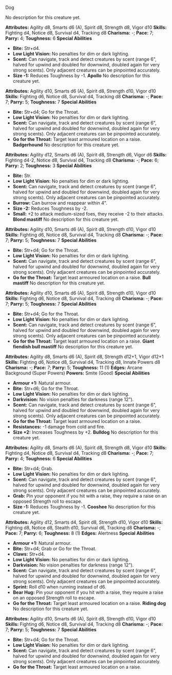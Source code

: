 Dog

No description for this creature yet.

**Attributes:** Agility d8, Smarts d6 (A), Spirit d8, Strength d8, Vigor
d10
**Skills:** Fighting d4, Notice d8, Survival d4, Tracking d8
**Charisma:** -; **Pace:** 7; **Parry:** 4; **Toughness:** 6
**Special Abilities**
- **Bite:** Str+d4.
- **Low Light Vision:** No penalties for dim or dark lighting.
- **Scent:** Can navigate, track and detect creatures by scent (range
6", halved for upwind and doubled for downwind, doubled again for very
strong scents). Only adjacent creatures can be pinpointed accurately.
- **Size -1:** Reduces Toughness by -1.
**Apollo**
No description for this creature yet.

**Attributes:** Agility d10, Smarts d6 (A), Spirit d8, Strength d10,
Vigor d10
**Skills:** Fighting d6, Notice d8, Survival d4, Tracking d8
**Charisma:** -; **Pace:** 7; **Parry:** 5; **Toughness:** 7
**Special Abilities**
- **Bite:** Str+d4; Go for the Throat.
- **Low Light Vision:** No penalties for dim or dark lighting.
- **Scent:** Can navigate, track and detect creatures by scent (range
6", halved for upwind and doubled for downwind, doubled again for very
strong scents). Only adjacent creatures can be pinpointed accurately.
- **Go for the Throat:** Target least armoured location on a raise.
**Badgerhound**
No description for this creature yet.

**Attributes:** Agility d12, Smarts d6 (A), Spirit d8, Strength d6,
Vigor d6
**Skills:** Fighting d4-2, Notice d8, Survival d4, Tracking d8
**Charisma:** -; **Pace:** 6; **Parry:** 2; **Toughness:** 3
**Special Abilities**
- **Bite:** Str.
- **Low Light Vision:** No penalties for dim or dark lighting.
- **Scent:** Can navigate, track and detect creatures by scent (range
6", halved for upwind and doubled for downwind, doubled again for very
strong scents). Only adjacent creatures can be pinpointed accurately.
- **Burrow:** Can burrow and reappear within 4".
- **Size -2:** Reduces Toughness by -2.
- **Small:** +2 to attack medium-sized foes, they receive -2 to their
attacks.
**Blond mastiff**
No description for this creature yet.

**Attributes:** Agility d10, Smarts d6 (A), Spirit d8, Strength d10,
Vigor d10
**Skills:** Fighting d6, Notice d8, Survival d4, Tracking d8
**Charisma:** -; **Pace:** 7; **Parry:** 5; **Toughness:** 7
**Special Abilities**
- **Bite:** Str+d4; Go for the Throat.
- **Low Light Vision:** No penalties for dim or dark lighting.
- **Scent:** Can navigate, track and detect creatures by scent (range
6", halved for upwind and doubled for downwind, doubled again for very
strong scents). Only adjacent creatures can be pinpointed accurately.
- **Go for the Throat:** Target least armoured location on a raise.
**Bull mastiff**
No description for this creature yet.

**Attributes:** Agility d10, Smarts d6 (A), Spirit d8, Strength d10,
Vigor d10
**Skills:** Fighting d6, Notice d8, Survival d4, Tracking d8
**Charisma:** -; **Pace:** 7; **Parry:** 5; **Toughness:** 7
**Special Abilities**
- **Bite:** Str+d4; Go for the Throat.
- **Low Light Vision:** No penalties for dim or dark lighting.
- **Scent:** Can navigate, track and detect creatures by scent (range
6", halved for upwind and doubled for downwind, doubled again for very
strong scents). Only adjacent creatures can be pinpointed accurately.
- **Go for the Throat:** Target least armoured location on a raise.
**Giant fiendish bull mastiff**
No description for this creature yet.

**Attributes:** Agility d8, Smarts d6 (A), Spirit d8, Strength d12+1,
Vigor d12+1
**Skills:** Fighting d6, Notice d8, Survival d4, Tracking d8, Innate
Powers d8
**Charisma:** -; **Pace:** 7; **Parry:** 5; **Toughness:** 11 (1)
**Edges:** Arcane Background (Super Powers)
**Powers:** Smite (Good)
**Special Abilities**
- **Armour +1:** Natural armour.
- **Bite:** Str+d6; Go for the Throat.
- **Low Light Vision:** No penalties for dim or dark lighting.
- **Darkvision:** No vision penalties for darkness (range 12").
- **Scent:** Can navigate, track and detect creatures by scent (range
6", halved for upwind and doubled for downwind, doubled again for very
strong scents). Only adjacent creatures can be pinpointed accurately.
- **Go for the Throat:** Target least armoured location on a raise.
- **Resistances:** -1 damage from cold and fire.
- **Size +2:** Increases Toughness by +2.
**Bulldog**
No description for this creature yet.

**Attributes:** Agility d8, Smarts d6 (A), Spirit d8, Strength d8, Vigor
d10
**Skills:** Fighting d4, Notice d8, Survival d4, Tracking d8
**Charisma:** -; **Pace:** 7; **Parry:** 4; **Toughness:** 6
**Special Abilities**
- **Bite:** Str+d4; Grab.
- **Low Light Vision:** No penalties for dim or dark lighting.
- **Scent:** Can navigate, track and detect creatures by scent (range
6", halved for upwind and doubled for downwind, doubled again for very
strong scents). Only adjacent creatures can be pinpointed accurately.
- **Grab:** Pin your opponent if you hit with a raise, they require a
raise on an opposed Strength roll to escape.
- **Size -1:** Reduces Toughness by -1.
**Cooshee**
No description for this creature yet.

**Attributes:** Agility d12, Smarts d4, Spirit d8, Strength d10, Vigor
d10
**Skills:** Fighting d8, Notice d8, Stealth d10, Survival d6, Tracking
d8
**Charisma:** -; **Pace:** 7; **Parry:** 6; **Toughness:** 8 (1)
**Edges:** Alertness
**Special Abilities**
- **Armour +1:** Natural armour.
- **Bite:** Str+d4; Grab or Go for the Throat.
- **Claws:** Str+d4.
- **Low Light Vision:** No penalties for dim or dark lighting.
- **Darkvision:** No vision penalties for darkness (range 12").
- **Scent:** Can navigate, track and detect creatures by scent (range
6", halved for upwind and doubled for downwind, doubled again for very
strong scents). Only adjacent creatures can be pinpointed accurately.
- **Sprint:** Roll d10 when running instead of d6.
- **Bear Hug:** Pin your opponent if you hit with a raise, they require
a raise on an opposed Strength roll to escape.
- **Go for the Throat:** Target least armoured location on a raise.
**Riding dog**
No description for this creature yet.

**Attributes:** Agility d10, Smarts d6 (A), Spirit d8, Strength d10,
Vigor d10
**Skills:** Fighting d6, Notice d8, Survival d4, Tracking d8
**Charisma:** -; **Pace:** 7; **Parry:** 5; **Toughness:** 7
**Special Abilities**
- **Bite:** Str+d4; Go for the Throat.
- **Low Light Vision:** No penalties for dim or dark lighting.
- **Scent:** Can navigate, track and detect creatures by scent (range
6", halved for upwind and doubled for downwind, doubled again for very
strong scents). Only adjacent creatures can be pinpointed accurately.
- **Go for the Throat:** Target least armoured location on a raise.

